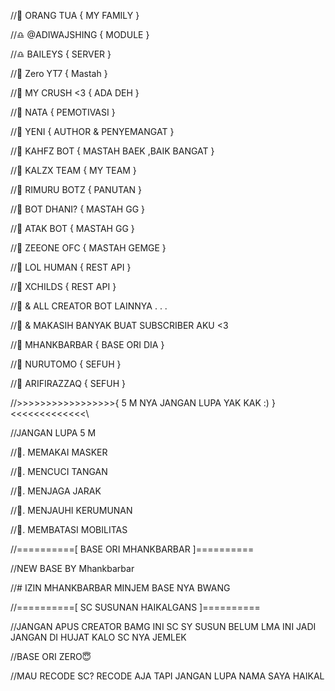 








//🐣 ORANG TUA { MY FAMILY }

//♎ @ADIWAJSHING { MODULE }

//♎ BAILEYS { SERVER }

//🐣 Zero YT7 { Mastah }

//🐣 MY CRUSH <3 { ADA DEH }

//🐣 NATA { PEMOTIVASI }

//🐣 YENI { AUTHOR & PENYEMANGAT }

//🐣 KAHFZ BOT { MASTAH BAEK ,BAIK BANGAT }

//🐣 KALZX TEAM { MY TEAM }

//🐣 RIMURU BOTZ { PANUTAN }

//🐣 BOT DHANI? { MASTAH GG }

//🐣 ATAK BOT { MASTAH GG }

//🐣 ZEEONE OFC { MASTAH GEMGE }

//🐣 LOL HUMAN { REST API }

//🐣 XCHILDS { REST API }

//🐣 & ALL CREATOR BOT LAINNYA . . .

//🐣 & MAKASIH BANYAK BUAT SUBSCRIBER AKU <3



//👻 MHANKBARBAR { BASE ORI DIA } 

//👻 NURUTOMO { SEFUH } 

//👻 ARIFIRAZZAQ { SEFUH } 



//>>>>>>>>>>>>>>>>>{ 5 M NYA JANGAN LUPA YAK KAK :) }<<<<<<<<<<<<<\\



//JANGAN LUPA 5 M

//🐣. MEMAKAI MASKER

//🐣. MENCUCI TANGAN

//🐣. MENJAGA JARAK

//🐣. MENJAUHI KERUMUNAN

//🐣. MEMBATASI MOBILITAS



//==========[ BASE ORI MHANKBARBAR ]==========



//NEW BASE BY Mhankbarbar 

//# IZIN MHANKBARBAR MINJEM BASE NYA BWANG



//==========[ SC SUSUNAN HAIKALGANS ]==========



//JANGAN APUS CREATOR BAMG INI SC SY SUSUN BELUM LMA INI JADI JANGAN DI HUJAT KALO SC NYA JEMLEK

//BASE ORI ZERO😇

//MAU RECODE SC? RECODE AJA TAPI JANGAN LUPA NAMA SAYA HAIKAL


